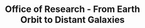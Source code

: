 ---
title: Office of Research - From Earth Orbit to Distant Galaxies
category:
tag: 
- research
- news
excerpt: The session will feature BU faculty presenting their groups’ research that uses space probes, as well as both space- and ground-based telescopes, to explore the Earth’s cosmic environment, our Solar System, planets around other stars, gas clouds, galaxies, and black holes.

link: http://www.bu.edu/research/news-events/featured-events-2/research-on-tap-meet-greet-and-learn/
--- 
